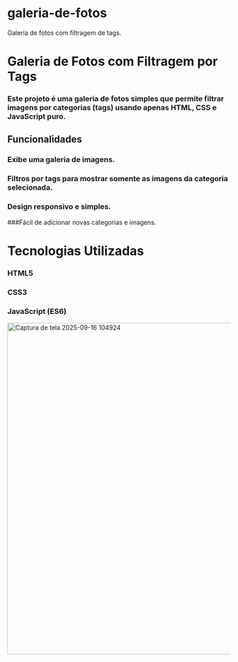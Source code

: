 # galeria-de-fotos
Galeria de fotos com filtragem de tags.

# Galeria de Fotos com Filtragem por Tags

### Este projeto é uma galeria de fotos simples que permite filtrar imagens por categorias (tags) usando apenas HTML, CSS e JavaScript puro.

## Funcionalidades

### Exibe uma galeria de imagens.

### Filtros por tags para mostrar somente as imagens da categoria selecionada.

### Design responsivo e simples.

###Fácil de adicionar novas categorias e imagens.

# Tecnologias Utilizadas

### HTML5

### CSS3

### JavaScript (ES6)

<img width="1581" height="747" alt="Captura de tela 2025-09-16 104924" src="https://github.com/user-attachments/assets/fcdfe23d-68b4-460c-808f-bb7e76a05dba" />
